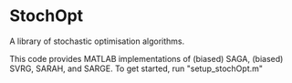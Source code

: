 # StochOpt
A library of stochastic optimisation algorithms.

This code provides MATLAB implementations of (biased) SAGA, (biased) SVRG, SARAH, and SARGE. To get started, run "setup_stochOpt.m"
